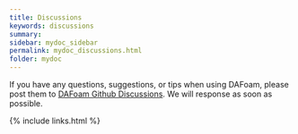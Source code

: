 ```yaml
---
title: Discussions
keywords: discussions
summary: 
sidebar: mydoc_sidebar
permalink: mydoc_discussions.html
folder: mydoc
---
```


If you have any questions, suggestions, or tips when using DAFoam, please post them to [DAFoam Github Discussions](https://github.com/mdolab/dafoam/discussions). We will response as soon as possible.

{% include links.html %}
